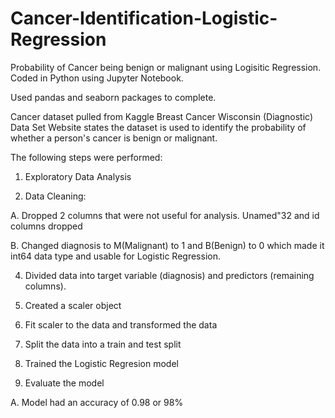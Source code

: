 # Cancer-Identification-Logistic-Regression
Probability of Cancer being benign or malignant using Logisitic Regression. Coded in Python using Jupyter Notebook.

Used pandas and seaborn packages to complete.

Cancer dataset pulled from Kaggle Breast Cancer Wisconsin (Diagnostic) Data Set
  Website states the dataset is used to identify the probability of whether a person's cancer is benign or malignant.

The following steps were performed:
1. Exploratory Data Analysis

2. Data Cleaning:
   
  A. Dropped 2 columns that were not useful for analysis. Unamed"32 and id columns dropped
  
  B. Changed diagnosis to M(Malignant) to 1 and B(Benign) to 0 which made it int64 data type and usable for Logistic Regression.

4. Divided data into target variable (diagnosis) and predictors (remaining columns).

5. Created a scaler object

6. Fit scaler to the data and transformed the data

7. Split the data into a train and test split

8. Trained the Logistic Regresion model

9. Evaluate the model
    
  A. Model had an accuracy of 0.98 or 98%
